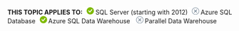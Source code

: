 <Token>**THIS TOPIC APPLIES TO:**![yes](../../Images\Image\ImageNotContaina/yes.png)SQL Server (starting with 2012)![no](../../Images\Image\ImageNotContaina/no.png)Azure SQL Database![yes](../../Images\Image\ImageNotContaina/yes.png)Azure SQL Data Warehouse ![no](../../Images\Image\ImageNotContaina/no.png)Parallel Data Warehouse </Token>